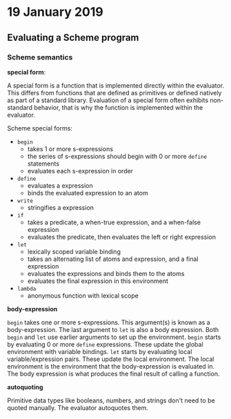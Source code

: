 # 19 January 2019

## Evaluating a Scheme program

### Scheme semantics

**special form**: 

A special form is a function that is implemented directly within the evaluator.
This differs from functions that are defined as primitives or defined natively
as part of a standard library.
Evaluation of a special form often exhibits non-standard behavior, that is why
the function is implemented within the evaluator.

Scheme special forms:

- `begin` 
  - takes 1 or more s-expressions
  - the series of s-expressions should begin with 0 or more `define` statements
  - evaluates each s-expression in order
- `define`
  - evaluates a expression 
  - binds the evaluated expression to an atom
- `write`
  - stringifies a expression
- `if`
  - takes a predicate, a when-true expression, and a when-false expression
  - evaluates the predicate, then evaluates the left or right expression
- `let`
  - lexically scoped variable binding
  - takes an alternating list of atoms and expression, and a final expression
  - evaluates the expressions and binds them to the atoms
  - evaluates the final expression in this environment
- `lambda`
  - anonymous function with lexical scope

**body-expression**

`begin` takes one or more s-expressions.
This argument(s) is known as a body-expression.
The last argument to `let` is also a body expression.
Both `begin` and `let` use earlier arguments to set up the environment.
`begin` starts by evaluating 0 or more `define` expressions.
These update the global environment with variable bindings.
`let` starts by evaluating local variable/expression pairs.
These update the local environment.
The local environment is the environment that the body-expression is evaluated 
in.
The body expression is what produces the final result of calling a function.

**autoquoting**

Primitive data types like booleans, numbers, and strings don't need to be quoted
manually.
The evaluator autoquotes them.
